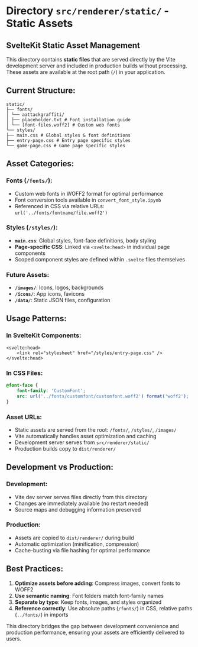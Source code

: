 # Directory `src/renderer/static/` - Static Assets

## SvelteKit Static Asset Management

This directory contains **static files** that are served directly by the Vite development server and included in production builds without processing. These assets are available at the root path (`/`) in your application.

## Current Structure:

```
static/
├── fonts/
│ └── aattackgraffiti/
│ ├── placeholder.txt # Font installation guide
│ └── [font-files.woff2] # Custom web fonts
└── styles/
├── main.css # Global styles & font definitions
├── entry-page.css # Entry page specific styles
└── game-page.css # Game page specific styles
```


## Asset Categories:

### **Fonts (`/fonts/`):**
- Custom web fonts in WOFF2 format for optimal performance
- Font conversion tools available in `convert_font_style.ipynb`
- Referenced in CSS via relative URLs: `url('../fonts/fontname/file.woff2')`

### **Styles (`/styles/`):**
- **`main.css`**: Global styles, font-face definitions, body styling
- **Page-specific CSS**: Linked via `<svelte:head>` in individual page components
- Scoped component styles are defined within `.svelte` files themselves

### **Future Assets:**
- **`/images/`**: Icons, logos, backgrounds
- **`/icons/`**: App icons, favicons
- **`/data/`**: Static JSON files, configuration

## Usage Patterns:

### **In SvelteKit Components:**
```svelte
<svelte:head>
    <link rel="stylesheet" href="/styles/entry-page.css" />
</svelte:head>
```

### **In CSS Files:**
```css
@font-face {
    font-family: 'CustomFont';
    src: url('../fonts/customfont/customfont.woff2') format('woff2');
}
```

### **Asset URLs:**
- Static assets are served from the root: `/fonts/`, `/styles/`, `/images/`
- Vite automatically handles asset optimization and caching
- Development server serves from `src/renderer/static/`
- Production builds copy to `dist/renderer/`

## Development vs Production:

### **Development:**
- Vite dev server serves files directly from this directory
- Changes are immediately available (no restart needed)
- Source maps and debugging information preserved

### **Production:**
- Assets are copied to `dist/renderer/` during build
- Automatic optimization (minification, compression)
- Cache-busting via file hashing for optimal performance

## Best Practices:

1. **Optimize assets before adding**: Compress images, convert fonts to WOFF2
2. **Use semantic naming**: Font folders match font-family names
3. **Separate by type**: Keep fonts, images, and styles organized
4. **Reference correctly**: Use absolute paths (`/fonts/`) in CSS, relative paths (`../fonts/`) in imports

This directory bridges the gap between development convenience and production performance, ensuring your assets are efficiently delivered to users.
